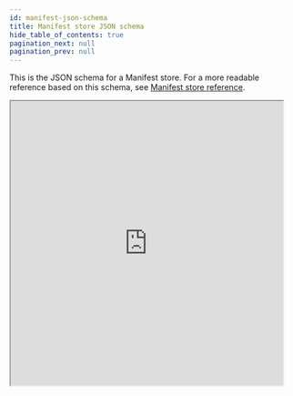 ```yaml
---
id: manifest-json-schema
title: Manifest store JSON schema
hide_table_of_contents: true
pagination_next: null
pagination_prev: null
---
```


This is the JSON schema for a Manifest store. For a more readable reference based on this schema, see [Manifest store reference](./manifest-ref).

<iframe src="https://contentauth.github.io/json-manifest-reference/json-schema-cai" height="500px" width="95%" scrolling="yes"></iframe>
